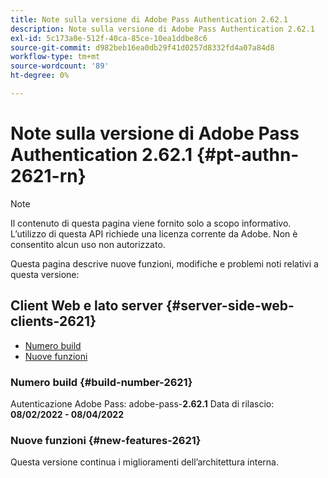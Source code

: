 ```yaml
---
title: Note sulla versione di Adobe Pass Authentication 2.62.1
description: Note sulla versione di Adobe Pass Authentication 2.62.1
exl-id: 5c173a0e-512f-40ca-85ce-10ea1ddbe8c6
source-git-commit: d982beb16ea0db29f41d0257d8332fd4a07a84d8
workflow-type: tm+mt
source-wordcount: '89'
ht-degree: 0%

---
```


# Note sulla versione di Adobe Pass Authentication 2.62.1 {#pt-authn-2621-rn}

>[!NOTE]
>
>Il contenuto di questa pagina viene fornito solo a scopo informativo. L’utilizzo di questa API richiede una licenza corrente da Adobe. Non è consentito alcun uso non autorizzato.

Questa pagina descrive nuove funzioni, modifiche e problemi noti relativi a questa versione:

## Client Web e lato server {#server-side-web-clients-2621}

* [Numero build](#build-number-2621)
* [Nuove funzioni](#new-features-2621)

### Numero build {#build-number-2621}

Autenticazione Adobe Pass: adobe-pass-**2.62.1**
Data di rilascio: **08/02/2022 - 08/04/2022**

### Nuove funzioni {#new-features-2621}

Questa versione continua i miglioramenti dell’architettura interna.
